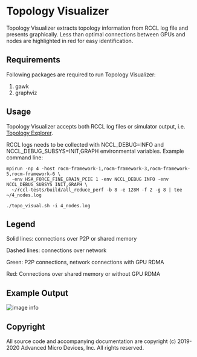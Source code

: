 # Topology Visualizer
Topology Visualizer extracts topology information from RCCL log file and presents graphically. Less than optimal connections between GPUs and nodes are highlighted in red for easy identification.

## Requirements
Following packages are required to run Topology Visualizer:
1. gawk
2. graphviz

## Usage
Topology Visualizer accepts both RCCL log files or simulator output, i.e. [Topology Explorer](https://github.com/ROCm/rccl/tree/master/tools/topo_expl "Topology Explorer").

RCCL logs needs to be collected with NCCL_DEBUG=INFO and NCCL_DEBUG_SUBSYS=INIT,GRAPH environmental variables. Example command line:
```shell
mpirun -np 4 -host rocm-framework-1,rocm-framework-3,rocm-framework-5,rocm-framework-6 \
  -env HSA_FORCE_FINE_GRAIN_PCIE 1 -env NCCL_DEBUG INFO -env NCCL_DEBUG_SUBSYS INIT,GRAPH \
  ~/rccl-tests/build/all_reduce_perf -b 8 -e 128M -f 2 -g 8 | tee ~/4_nodes.log

./topo_visual.sh -i 4_nodes.log
```

## Legend

Solid lines: connections over P2P or shared memory

Dashed lines: connections over network

Green: P2P connections, network connections with GPU RDMA

Red: Connections over shared memory or without GPU RDMA

## Example Output
![image info](./4_nodes.log.png)

## Copyright
All source code and accompanying documentation are copyright (c) 2019-2020 Advanced Micro Devices, Inc. All rights reserved.
